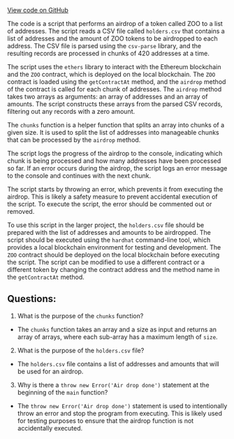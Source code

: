 [View code on GitHub](zoo-labs/zoo/blob/master/contracts/scripts/airdrop.ts)

The code is a script that performs an airdrop of a token called ZOO to a list of addresses. The script reads a CSV file called `holders.csv` that contains a list of addresses and the amount of ZOO tokens to be airdropped to each address. The CSV file is parsed using the `csv-parse` library, and the resulting records are processed in chunks of 420 addresses at a time. 

The script uses the `ethers` library to interact with the Ethereum blockchain and the `ZOO` contract, which is deployed on the local blockchain. The `ZOO` contract is loaded using the `getContractAt` method, and the `airdrop` method of the contract is called for each chunk of addresses. The `airdrop` method takes two arrays as arguments: an array of addresses and an array of amounts. The script constructs these arrays from the parsed CSV records, filtering out any records with a zero amount. 

The `chunks` function is a helper function that splits an array into chunks of a given size. It is used to split the list of addresses into manageable chunks that can be processed by the `airdrop` method. 

The script logs the progress of the airdrop to the console, indicating which chunk is being processed and how many addresses have been processed so far. If an error occurs during the airdrop, the script logs an error message to the console and continues with the next chunk. 

The script starts by throwing an error, which prevents it from executing the airdrop. This is likely a safety measure to prevent accidental execution of the script. To execute the script, the error should be commented out or removed. 

To use this script in the larger project, the `holders.csv` file should be prepared with the list of addresses and amounts to be airdropped. The script should be executed using the `hardhat` command-line tool, which provides a local blockchain environment for testing and development. The `ZOO` contract should be deployed on the local blockchain before executing the script. The script can be modified to use a different contract or a different token by changing the contract address and the method name in the `getContractAt` method.
## Questions: 
 1. What is the purpose of the `chunks` function?
- The `chunks` function takes an array and a size as input and returns an array of arrays, where each sub-array has a maximum length of `size`.

2. What is the purpose of the `holders.csv` file?
- The `holders.csv` file contains a list of addresses and amounts that will be used for an airdrop.

3. Why is there a `throw new Error('Air drop done')` statement at the beginning of the `main` function?
- The `throw new Error('Air drop done')` statement is used to intentionally throw an error and stop the program from executing. This is likely used for testing purposes to ensure that the airdrop function is not accidentally executed.